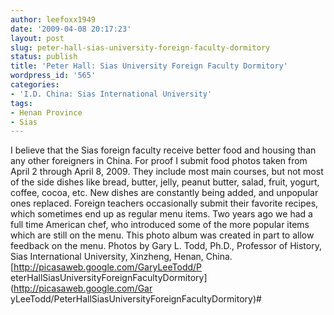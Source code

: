 ```yaml
---
author: leefoxx1949
date: '2009-04-08 20:17:23'
layout: post
slug: peter-hall-sias-university-foreign-faculty-dormitory
status: publish
title: 'Peter Hall: Sias University Foreign Faculty Dormitory'
wordpress_id: '565'
categories:
- 'I.D. China: Sias International University'
tags:
- Henan Province
- Sias
---
```


I believe that the Sias foreign faculty receive better food and housing than
any other foreigners in China. For proof I submit food photos taken from April
2 through April 8, 2009. They include most main courses, but not most of the
side dishes like bread, butter, jelly, peanut butter, salad, fruit, yogurt,
coffee, cocoa, etc. New dishes are constantly being added, and unpopular ones
replaced. Foreign teachers occasionally submit their favorite recipes, which
sometimes end up as regular menu items. Two years ago we had a full time
American chef, who introduced some of the more popular items which are still
on the menu. This photo album was created in part to allow feedback on the
menu. Photos by Gary L. Todd, Ph.D., Professor of History, Sias International
University, Xinzheng, Henan, China. [http://picasaweb.google.com/GaryLeeTodd/P
eterHallSiasUniversityForeignFacultyDormitory](http://picasaweb.google.com/Gar
yLeeTodd/PeterHallSiasUniversityForeignFacultyDormitory)#

